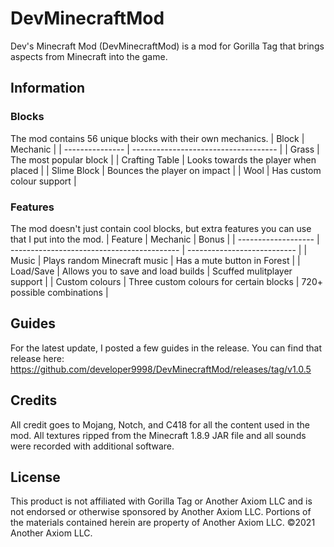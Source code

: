 # DevMinecraftMod
Dev's Minecraft Mod (DevMinecraftMod) is a mod for Gorilla Tag that brings aspects from Minecraft into the game.  

## Information
### Blocks
The mod contains 56 unique blocks with their own mechanics.
| Block           | Mechanic                             |
| --------------- | ------------------------------------ |
| Grass           | The most popular block               |
| Crafting Table  | Looks towards the player when placed |
| Slime Block     | Bounces the player on impact         |
| Wool            | Has custom colour support            |

### Features
The mod doesn't just contain cool blocks, but extra features you can use that I put into the mod.
| Feature             | Mechanic                                   | Bonus                       |
| ------------------- | ------------------------------------------ | --------------------------- |
| Music               | Plays random Minecraft music               | Has a mute button in Forest |
| Load/Save           | Allows you to save and load builds         | Scuffed mulitplayer support |
| Custom colours      | Three custom colours for certain blocks    | 720+ possible combinations  |

## Guides
For the latest update, I posted a few guides in the release. You can find that release here: https://github.com/developer9998/DevMinecraftMod/releases/tag/v1.0.5

## Credits
All credit goes to Mojang, Notch, and C418 for all the content used in the mod. All textures ripped from the Minecraft 1.8.9 JAR file and all sounds were recorded with additional software.

## License
This product is not affiliated with Gorilla Tag or Another Axiom LLC and is not endorsed or otherwise sponsored by Another Axiom LLC. Portions of the materials contained herein are property of Another Axiom LLC. ©2021 Another Axiom LLC.
